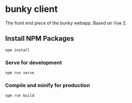 # bunky client

The front end piece of the bunky webapp. Based on Vue 2.

## Install NPM Packages
```
npm install
```

### Serve for development
```
npm run serve
```

### Compile and minify for production
```
npm run build
```
